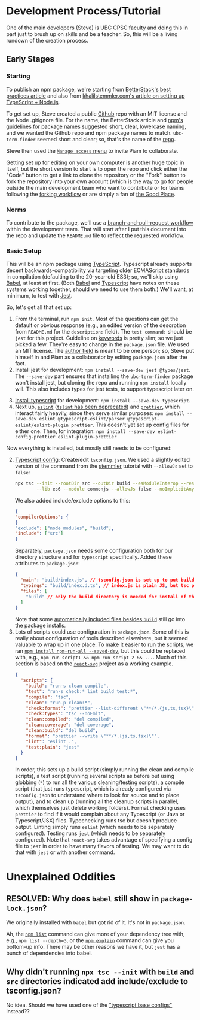 # Development Process/Tutorial

One of the main developers (Steve) is UBC CPSC faculty and doing this in part just to brush up on skills and be a teacher. So, this will be a living rundown of the creation process.

## Early Stages

### Starting

To publish an npm package, we're starting from [BetterStack's best practices article](https://betterstack.dev/blog/npm-package-best-practices/) and also from [khalilstemmler.com's article on setting up TypeScript + Node.js](https://khalilstemmler.com/blogs/typescript/node-starter-project/).

To get set up, Steve created a public [Github](https://github.com/) repo with an MIT license and the Node .gitignore file. For the name, the BetterStack article and [npm's guidelines for package names](https://docs.npmjs.com/package-name-guidelines) suggested short, clear, lowercase naming, and we wanted the Github repo and npm package names to match. `ubc-term-finder` seemed short and clear; so, that's the name of the [repo](https://github.com/steven-wolfman/ubc-term-finder).

Steve then used the [`Manage access` menu](https://github.com/steven-wolfman/ubc-term-finder/settings/access) to invite Piam to collaborate.

Getting set up for editing on your own computer is another huge topic in itself, but the short version to start is to open the repo and click either the "Code" button to get a link to clone the repository or the "Fork" button to fork the repository into your own account (which is the way to go for people outside the main development team who want to contribute or for teams following the [forking workflow](https://gist.github.com/Chaser324/ce0505fbed06b947d962) or are simply a fan of [the Good Place](https://thegoodplace.fandom.com/wiki/Censored_Curse_Words).

### Norms

To contribute to the package, we'll use a [branch-and-pull-request workflow](https://guides.github.com/introduction/flow/) within the development team. That will start after I put this document into the repo and update the `README.md` file to reflect the requested workflow.

### Basic Setup

This will be an npm package using [TypeScript](https://www.typescriptlang.org/). Typescript already supports decent backwards-compatibility via targeting older ECMAScript standards in compilation (defaulting to the 20-year-old ES3); so, we'll skip using [Babel](https://babeljs.io/), at least at first. (Both [Babel](https://babeljs.io/docs/en/babel-preset-typescript) and [Typescript](https://www.typescriptlang.org/docs/handbook/babel-with-typescript.html) have notes on these systems working together, should we need to use them both.) We'll want, at minimum, to test with [Jest](https://jestjs.io/).

So, let's get all that set up:

1. From the terminal, run `npm init`. Most of the questions can get the default or obvious response (e.g., an edited version of the descrption from `README.md` for the `description:` field). The `test command:` should be `jest` for this project. Guideline on [keywords](https://docs.npmjs.com/cli/v7/configuring-npm/package-json#keywords) is pretty slim; so we just picked a few. They're easy to change in the `package.json` file. We used an MIT license. The [author field](https://docs.npmjs.com/cli/v7/configuring-npm/package-json#people-fields-author-contributors) is meant to be one person; so, Steve put himself in and Piam as a collaborator by editing `package.json` after the fact.
2. Install jest for development: `npm install --save-dev jest @types/jest`. The `--save-dev` part ensures that installing the `ubc-term-finder` package won't install jest, but cloning the repo and running `npm install` locally will. This also includes types for jest tests, to support typescript later on.
<!-- 3. Install babel for development: `npm install --save-dev babel-jest @babel/core @babel/preset-env @babel/cli`. This includes `babel-jest` for integration with jest, see the [jest notes on TypeScript/Babel](https://jestjs.io/docs/getting-started#using-typescript). If we use this, we'll also want `@babel/preset-typescript`. -->
3. [Install typescript](https://www.typescriptlang.org/download) for development: `npm install --save-dev typescript`.
4. Next up, [`eslint`]() ([`tslint` has been deprecated](https://www.npmjs.com/package/tslint)) and [`prettier`](https://prettier.io/), which interact fairly heavily, since they serve similar purposes: `npm install --save-dev eslint @typescript-eslint/parser @typescript-eslint/eslint-plugin prettier`. This doesn't yet set up config files for either one. Then, for integration: `npm install --save-dev eslint-config-prettier eslint-plugin-prettier`

Now everything is installed, but mostly still needs to be configured:

<!-- 1. [Babel config](https://babeljs.io/docs/en/configuration#packagejson): Edit the `package.json` file to include the `babel` section:

   ```json
   "babel": {
       "presets": ["@babel/preset-typescript"]
   }
   ```
 -->

2. [Typescript config](https://www.typescriptlang.org/docs/handbook/tsconfig-json.html): Create/edit `tsconfig.json`. We used a slightly edited version of the command from the [stemmler](https://khalilstemmler.com/blogs/typescript/node-starter-project/) tutorial with `--allowJs` set to `false`:
   ```bash
   npx tsc --init --rootDir src --outDir build --esModuleInterop --resolveJsonModule \
           --lib es6 --module commonjs --allowJs false --noImplicitAny true
   ```
     <!-- Then edited that to modify/add these options from the typescript config notes for Babel:
     ```json
     {
       "compilerOptions": {
         // Ensure that .d.ts files are created by tsc, but not .js files
         "declaration": true,
         "emitDeclarationOnly": true,
         // Ensure that Babel can safely transpile files in the TypeScript project
         "isolatedModules": true
       }
     }
     ``` -->
   We also added include/exclude options to this:
   ```json
   {
   "compilerOptions": {
   }
   "exclude": ["node_modules", "build"],
   "include": ["src"]
   }
   ```
   Separately, `package.json` needs some configuration both for our directory structure and for `typescript` specifically. Added these attributes to `package.json`:
   ```json
   {
     "main": "build/index.js", // tsconfig.json is set up to put build files into the build directory
     "typings": "build/index.d.ts", // index.js is plain JS, but tsc puts type info here
     "files": [
       "build" // only the build directory is needed for install of the package as a dependency
     ]
   }
   ```
   Note that some [automatically included files besides `build`](https://docs.npmjs.com/cli/v7/configuring-npm/package-json#files) still go into the package installs.
3. Lots of scripts could use configuration in `package.json`. Some of this is really about configuration of tools described elsewhere, but it seemed valuable to wrap up in one place. To make it easier to run the scripts, we ran [`npm install npm-run-all --saved-dev`](https://www.npmjs.com/package/npm-run-all), but this could be replaced with, e.g., `npm run script1 && npm run script 2 && ...`. Much of this section is based on the [`react-svg`](https://github.com/tanem/react-svg) project as a working example.
   ```json
   {
     "scripts": {
       "build": "run-s clean compile",
       "test": "run-s check:* lint build test:*",
       "compile": "tsc",
       "clean": "run-p clean:*",
       "check:format": "prettier --list-different \"**/*.{js,ts,tsx}\"",
       "check:types": "tsc --noEmit",
       "clean:compiled": "del compiled",
       "clean:coverage": "del coverage",
       "clean:build": "del build",
       "format": "prettier --write \"**/*.{js,ts,tsx}\"",
       "lint": "eslint .",
       "test:plain": "jest"
     }
   }
   ```
   In order, this sets up a build script (simply running the clean and compile scripts), a test script (running several scripts as before but using globbing (`*`) to run all the various cleaning/testing scripts), a compile script (that just runs typescript, which is already configured via `tsconfig.json` to understand where to look for source and to place output), and to clean up (running all the cleanup scripts in parallel, which themselves just delete working folders). Format checking uses `prettier` to find if it would complain about any Typescript (or Java or Typescript/JSX) files. Typechecking runs tsc but doesn't produce output. Linting simply runs `eslint` (which needs to be separately configured). Testing runs `jest` (which needs to be separately configured). Note that `react-svg` takes advantage of specifying a config file to `jest` in order to have many flavors of testing. We may want to do that with `jest` or with another command.

# Unexplained Oddities

## RESOLVED: Why does `babel` still show in `package-lock.json`?

We originally installed with `babel` but got rid of it. It's not in `package.json`.

Ah, the [`npm list`](https://docs.npmjs.com/cli/v7/commands/npm-ls) command can give more of your dependency tree with, e.g., `npm list --depth=3`, or the [`npm explain`](https://docs.npmjs.com/cli/v7/commands/npm-explain) command can give you bottom-up info. There may be other reasons we have it, but `jest` has a bunch of dependencies into babel.

## Why didn't running `npx tsc --init` with `build` and `src` directories indicated add include/exclude to tsconfig.json?

No idea. Should we have used one of the ["typescript base configs"](https://www.typescriptlang.org/docs/handbook/tsconfig-json.html#tsconfig-bases) instead??
